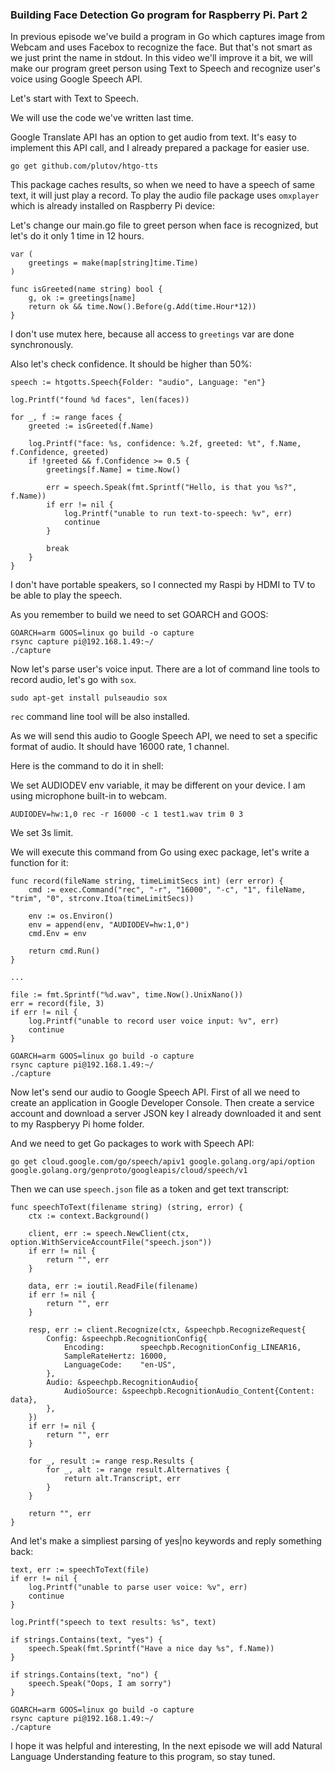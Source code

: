 ### Building Face Detection Go program for Raspberry Pi. Part 2

In previous episode we've build a program in Go which captures image from Webcam and uses Facebox to recognize the face. But that's not smart as we just print the name in stdout. In this video we'll improve it a bit, we will make our program greet person using Text to Speech and recognize user's voice using Google Speech API.

Let's start with Text to Speech.

We will use the code we've written last time.

Google Translate API has an option to get audio from text. It's easy to implement this API call, and I already prepared a package for easier use.

```
go get github.com/plutov/htgo-tts
```

This package caches results, so when we need to have a speech of same text, it will just play a record. To play the audio file package uses `omxplayer` which is already installed on Raspberry Pi device:

Let's change our main.go file to greet person when face is recognized, but let's do it only 1 time in 12 hours.

```
var (
	greetings = make(map[string]time.Time)
)

func isGreeted(name string) bool {
	g, ok := greetings[name]
	return ok && time.Now().Before(g.Add(time.Hour*12))
}
```

I don't use mutex here, because all access to `greetings` var are done synchronously.

Also let's check confidence. It should be higher than 50%:

```
speech := htgotts.Speech{Folder: "audio", Language: "en"}

log.Printf("found %d faces", len(faces))

for _, f := range faces {
	greeted := isGreeted(f.Name)

	log.Printf("face: %s, confidence: %.2f, greeted: %t", f.Name, f.Confidence, greeted)
	if !greeted && f.Confidence >= 0.5 {
		greetings[f.Name] = time.Now()

		err = speech.Speak(fmt.Sprintf("Hello, is that you %s?", f.Name))
		if err != nil {
			log.Printf("unable to run text-to-speech: %v", err)
			continue
		}

		break
	}
}
```

I don't have portable speakers, so I connected my Raspi by HDMI to TV to be able to play the speech.

As you remember to build we need to set GOARCH and GOOS:

```
GOARCH=arm GOOS=linux go build -o capture
rsync capture pi@192.168.1.49:~/
./capture
```

Now let's parse user's voice input. There are a lot of command line tools to record audio, let's go with `sox`.

```
sudo apt-get install pulseaudio sox
```

`rec` command line tool will be also installed.

As we will send this audio to Google Speech API, we need to set a specific format of audio. It should have 16000 rate, 1 channel.

Here is the command to do it in shell:

We set AUDIODEV env variable, it may be different on your device. I am using microphone built-in to webcam.

```
AUDIODEV=hw:1,0 rec -r 16000 -c 1 test1.wav trim 0 3
```

We set 3s limit.

We will execute this command from Go using exec package, let's write a function for it:

```
func record(fileName string, timeLimitSecs int) (err error) {
	cmd := exec.Command("rec", "-r", "16000", "-c", "1", fileName, "trim", "0", strconv.Itoa(timeLimitSecs))

	env := os.Environ()
	env = append(env, "AUDIODEV=hw:1,0")
	cmd.Env = env

	return cmd.Run()
}

...

file := fmt.Sprintf("%d.wav", time.Now().UnixNano())
err = record(file, 3)
if err != nil {
	log.Printf("unable to record user voice input: %v", err)
	continue
}
```

```
GOARCH=arm GOOS=linux go build -o capture
rsync capture pi@192.168.1.49:~/
./capture
```

Now let's send our audio to Google Speech API. First of all we need to create an application in Google Developer Console. Then create a service account and download a server JSON key I already downloaded it and sent to my Raspberyy Pi home folder.

And we need to get Go packages to work with Speech API:

```
go get cloud.google.com/go/speech/apiv1 google.golang.org/api/option google.golang.org/genproto/googleapis/cloud/speech/v1
```

Then we can use `speech.json` file as a token and get text transcript:

```
func speechToText(filename string) (string, error) {
	ctx := context.Background()

	client, err := speech.NewClient(ctx, option.WithServiceAccountFile("speech.json"))
	if err != nil {
		return "", err
	}

	data, err := ioutil.ReadFile(filename)
	if err != nil {
		return "", err
	}

	resp, err := client.Recognize(ctx, &speechpb.RecognizeRequest{
		Config: &speechpb.RecognitionConfig{
			Encoding:        speechpb.RecognitionConfig_LINEAR16,
			SampleRateHertz: 16000,
			LanguageCode:    "en-US",
		},
		Audio: &speechpb.RecognitionAudio{
			AudioSource: &speechpb.RecognitionAudio_Content{Content: data},
		},
	})
	if err != nil {
		return "", err
	}

	for _, result := range resp.Results {
		for _, alt := range result.Alternatives {
			return alt.Transcript, err
		}
	}

	return "", err
}
```

And let's make a simpliest parsing of yes|no keywords and reply something back:

```
text, err := speechToText(file)
if err != nil {
	log.Printf("unable to parse user voice: %v", err)
	continue
}

log.Printf("speech to text results: %s", text)

if strings.Contains(text, "yes") {
	speech.Speak(fmt.Sprintf("Have a nice day %s", f.Name))
}

if strings.Contains(text, "no") {
	speech.Speak("Oops, I am sorry")
}
```

```
GOARCH=arm GOOS=linux go build -o capture
rsync capture pi@192.168.1.49:~/
./capture
```

I hope it was helpful and interesting, In the next episode we will add Natural Language Understanding feature to this program, so stay tuned.